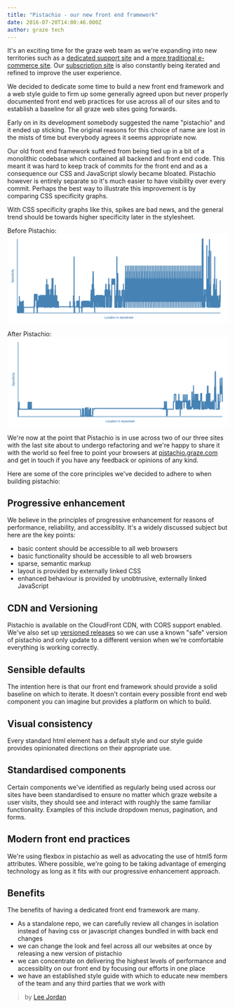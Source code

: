```yaml
---
title: "Pistachio - our new front end framework"
date: 2016-07-20T14:00:46.000Z
author: graze tech
---
```


It's an exciting time for the graze web team as we're expanding into new territories such as a [dedicated support site](https://uk.help.graze.com/) and a [more traditional e-commerce site](https://uk.shop.graze.com/). Our [subscription site](https://www.graze.com) is also constantly being iterated and refined to improve the user experience.

We decided to dedicate some time to build a new front end framework and a web style guide to firm up some generally agreed upon but never properly documented front end web practices for use across all of our sites and to establish a baseline for all graze web sites going forwards.

Early on in its development somebody suggested the name "pistachio" and it ended up sticking. The original reasons for this choice of name are lost in the mists of time but everybody agrees it seems appropriate now.

Our old front end framework suffered from being tied up in a bit of a monolithic codebase which contained all backend and front end code. This meant it was hard to keep track of commits for the front end and as a consequence our CSS and JavaScript slowly became bloated. Pistachio however is entirely separate so it's much easier to have visibility over every commit. Perhaps the best way to illustrate this improvement is by comparing CSS specificity graphs. 

With CSS specificity graphs like this, spikes are bad news, and the general trend should be towards higher specificity later in the stylesheet.

Before Pistachio:
![](/content/images/2016/02/grazestrap-specificity.png)

After Pistachio:
![](/content/images/2016/02/pistachio-specificity.png)

We're now at the point that Pistachio is in use across two of our three sites with the last site about to undergo refactoring and we're happy to share it with the world so feel free to point your browsers at [pistachio.graze.com](http://pistachio.graze.com/) and get in touch if you have any feedback or opinions of any kind.

Here are some of the core principles we've decided to adhere to when building pistachio:

## Progressive enhancement

We believe in the principles of progressive enhancement for reasons of performance, reliability, and accessiblity. It's a widely discussed subject but here are the key points:

- basic content should be accessible to all web browsers
- basic functionality should be accessible to all web browsers
- sparse, semantic markup
- layout is provided by externally linked CSS
- enhanced behaviour is provided by unobtrusive, externally linked JavaScript

## CDN and Versioning

Pistachio is available on the CloudFront CDN, with CORS support enabled. We've also set up [versioned releases](https://github.com/graze/pistachio/releases) so we can use a known "safe" version of pistachio and only update to a different version when we're comfortable everything is working correctly.

## Sensible defaults

The intention here is that our front end framework should provide a solid baseline on which to iterate. It doesn't contain every possible front end web component you can imagine but provides a platform on which to build.

## Visual consistency

Every standard html element has a default style and our style guide provides opinionated directions on their appropriate use.

## Standardised components

Certain components we've identified as regularly being used across our sites have been standardised to ensure no matter which graze website a user visits, they should see and interact with roughly the same familiar functionality. Examples of this include dropdown menus, pagination, and forms.

## Modern front end practices

We're using flexbox in pistachio as well as advocating the use of html5 form attributes. Where possible, we're going to be taking advantage of emerging technology as long as it fits with our progressive enhancement approach.


## Benefits

The benefits of having a dedicated front end framework are many.

- As a standalone repo, we can carefully review all changes in isolation instead of having css or javascript changes bundled in with back end changes
- we can change the look and feel across all our websites at once by releasing a new version of pistachio
- we can concentrate on delivering the highest levels of performance and accessiblity on our front end by focusing our efforts in one place
- we have an established style guide with which to educate new members of the team and any third parties that we work with

> by [Lee Jordan](https://github.com/leejordan)